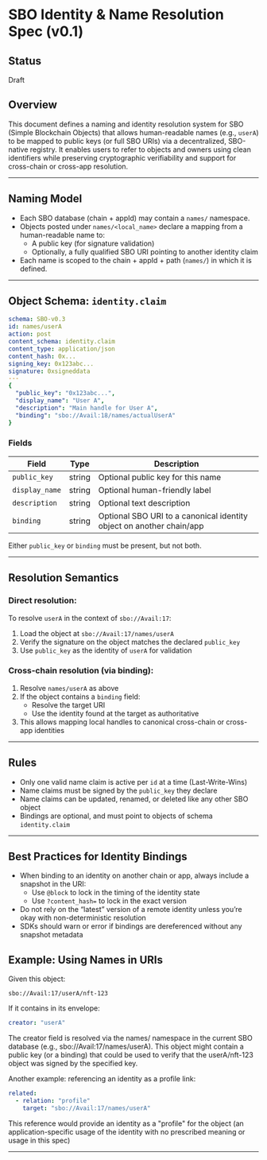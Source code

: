 
# SBO Identity & Name Resolution Spec (v0.1)

## Status
Draft

## Overview

This document defines a naming and identity resolution system for SBO (Simple Blockchain Objects) that allows human-readable names (e.g., `userA`) to be mapped to public keys (or full SBO URIs) via a decentralized, SBO-native registry. It enables users to refer to objects and owners using clean identifiers while preserving cryptographic verifiability and support for cross-chain or cross-app resolution.

---

## Naming Model

- Each SBO database (chain + appId) may contain a `names/` namespace.
- Objects posted under `names/<local_name>` declare a mapping from a human-readable name to:
  - A public key (for signature validation)
  - Optionally, a fully qualified SBO URI pointing to another identity claim
- Each name is scoped to the chain + appId + path (`names/`) in which it is defined.

---

## Object Schema: `identity.claim`

```yaml
schema: SBO-v0.3
id: names/userA
action: post
content_schema: identity.claim
content_type: application/json
content_hash: 0x...
signing_key: 0x123abc...
signature: 0xsigneddata
---
{
  "public_key": "0x123abc...",
  "display_name": "User A",
  "description": "Main handle for User A",
  "binding": "sbo://Avail:18/names/actualUserA"
}
```

### Fields

| Field         | Type     | Description |
|---------------|----------|-------------|
| `public_key`  | string   | Optional public key for this name |
| `display_name`| string   | Optional human-friendly label |
| `description` | string   | Optional text description |
| `binding`     | string   | Optional SBO URI to a canonical identity object on another chain/app |

Either `public_key` or `binding` must be present, but not both.

---

## Resolution Semantics

### Direct resolution:
To resolve `userA` in the context of `sbo://Avail:17`:
1. Load the object at `sbo://Avail:17/names/userA`
2. Verify the signature on the object matches the declared `public_key`
3. Use `public_key` as the identity of `userA` for validation

### Cross-chain resolution (via binding):
1. Resolve `names/userA` as above
2. If the object contains a `binding` field:
   - Resolve the target URI
   - Use the identity found at the target as authoritative
3. This allows mapping local handles to canonical cross-chain or cross-app identities

---

## Rules

- Only one valid name claim is active per `id` at a time (Last-Write-Wins)
- Name claims must be signed by the `public_key` they declare
- Name claims can be updated, renamed, or deleted like any other SBO object
- Bindings are optional, and must point to objects of schema `identity.claim`

---

## Best Practices for Identity Bindings

- When binding to an identity on another chain or app, always include a snapshot in the URI:
  - Use `@block` to lock in the timing of the identity state
  - Use `?content_hash=` to lock in the exact version
- Do not rely on the “latest” version of a remote identity unless you’re okay with non-deterministic resolution
- SDKs should warn or error if bindings are dereferenced without any snapshot metadata

## Example: Using Names in URIs

Given this object:
```
sbo://Avail:17/userA/nft-123
```

If it contains in its envelope:

```yaml
creator: "userA"
```

The creator field is resolved via the names/ namespace in the current SBO database (e.g., sbo://Avail:17/names/userA). This object might contain a public key (or a binding) that could be used to verify that the userA/nft-123 object was signed by the specified key.

Another example: referencing an identity as a profile link:

```yaml
related:
  - relation: "profile"
    target: "sbo://Avail:17/names/userA"
```

This reference would provide an identity as a "profile" for the object (an application-specific usage of the identity with no prescribed meaning or usage in this spec)

---

